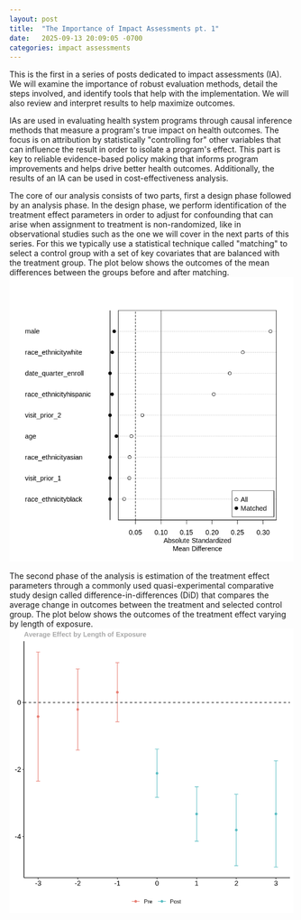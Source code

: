 ```yaml
---
layout: post
title:  "The Importance of Impact Assessments pt. 1"
date:   2025-09-13 20:09:05 -0700
categories: impact assessments
---
```

This is the first in a series of posts dedicated to impact assessments (IA). We will examine the importance of robust evaluation methods, detail the steps involved, and identify tools that help with the implementation. We will also review and interpret results to help maximize outcomes.

IAs are used in evaluating health system programs through causal inference methods that measure a program's true impact on health outcomes. The focus is on attribution by statistically "controlling for" other variables that can influence the result in order to isolate a program's effect. This part is key to reliable evidence-based policy making that informs program improvements and helps drive better health outcomes. Additionally, the results of an IA can be used in cost-effectiveness analysis.

The core of our analysis consists of two parts, first a design phase followed by an analysis phase. In the design phase, we perform identification of the treatment effect parameters in order to adjust for confounding that can arise when assignment to treatment is non-randomized, like in observational studies such as the one we will cover in the next parts of this series. For this we typically use a statistical technique called "matching" to select a control group with a set of key covariates that are balanced with the treatment group. The plot below shows the outcomes of the mean differences between the groups before and after matching. ![plot of mean differences before and after matching](/assets/mean-differences-plot.png)

The second phase of the analysis is estimation of the treatment effect parameters through a commonly used quasi-experimental comparative study design called difference-in-differences (DiD) that compares the average change in outcomes between the treatment and selected control group. The plot below shows the outcomes of the treatment effect varying by length of exposure. ![event study type plot](/assets/event-study-type.png)
